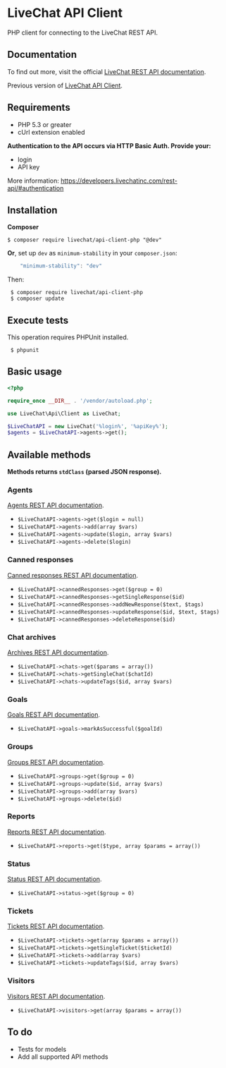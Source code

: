 LiveChat API Client
==============

PHP client for connecting to the LiveChat REST API.

Documentation
-------------

To find out more, visit the official [LiveChat REST API documentation](https://developers.livechatinc.com/rest-api/#!introduction).

Previous version of [LiveChat API Client](https://github.com/livechat/api-client-php/tree/0.9).

Requirements
------------

- PHP 5.3 or greater
- cUrl extension enabled

**Authentication to the API occurs via HTTP Basic Auth. Provide your:**

- login
- API key

More information: https://developers.livechatinc.com/rest-api/#authentication

Installation
------------

**Composer**

~~~shell
$ composer require livechat/api-client-php "@dev"
~~~

**Or**, set up `dev` as  `minimum-stability` in your `composer.json`:

~~~javascript
    "minimum-stability": "dev"
~~~

Then:

~~~shell
 $ composer require livechat/api-client-php
 $ composer update
~~~

Execute tests
------------

This operation requires PHPUnit installed.

~~~shell
 $ phpunit
~~~

Basic usage
------------

~~~php
<?php

require_once __DIR__ . '/vendor/autoload.php';

use LiveChat\Api\Client as LiveChat;

$LiveChatAPI = new LiveChat('%login%', '%apiKey%');
$agents = $LiveChatAPI->agents->get();
~~~

Available methods
------------

**Methods returns `stdClass` (parsed JSON response).**

### Agents

[Agents REST API documentation](https://developers.livechatinc.com/rest-api/#!agents).

- `$LiveChatAPI->agents->get($login = null)`
- `$LiveChatAPI->agents->add(array $vars)`
- `$LiveChatAPI->agents->update($login, array $vars)`
- `$LiveChatAPI->agents->delete($login)`

### Canned responses

[Canned responses REST API documentation](https://developers.livechatinc.com/rest-api/#!canned-responses).

- `$LiveChatAPI->cannedResponses->get($group = 0)`
- `$LiveChatAPI->cannedResponses->getSingleResponse($id)`
- `$LiveChatAPI->cannedResponses->addNewResponse($text, $tags)`
- `$LiveChatAPI->cannedResponses->updateResponse($id, $text, $tags)`
- `$LiveChatAPI->cannedResponses->deleteResponse($id)`

### Chat archives

[Archives REST API documentation](https://developers.livechatinc.com/rest-api/#!archives).

- `$LiveChatAPI->chats->get($params = array())`
- `$LiveChatAPI->chats->getSingleChat($chatId)`
- `$LiveChatAPI->chats->updateTags($id, array $vars)`

### Goals

[Goals REST API documentation](https://developers.livechatinc.com/rest-api/#!goals).

- `$LiveChatAPI->goals->markAsSuccessful($goalId)`

### Groups

[Groups REST API documentation](https://developers.livechatinc.com/rest-api/#!groups).

- `$LiveChatAPI->groups->get($group = 0)`
- `$LiveChatAPI->groups->update($id, array $vars)`
- `$LiveChatAPI->groups->add(array $vars)`
- `$LiveChatAPI->groups->delete($id)`

### Reports

[Reports REST API documentation](https://developers.livechatinc.com/rest-api/#!reports).

- `$LiveChatAPI->reports->get($type, array $params = array())`

### Status

[Status REST API documentation](https://developers.livechatinc.com/rest-api/#!status).

- `$LiveChatAPI->status->get($group = 0)`

### Tickets

[Tickets REST API documentation](https://developers.livechatinc.com/rest-api/#!tickets).

- `$LiveChatAPI->tickets->get(array $params = array())`
- `$LiveChatAPI->tickets->getSingleTicket($ticketId)`
- `$LiveChatAPI->tickets->add(array $vars)`
- `$LiveChatAPI->tickets->updateTags($id, array $vars)`

### Visitors

[Visitors REST API documentation](https://developers.livechatinc.com/rest-api/#!visitors).

- `$LiveChatAPI->visitors->get(array $params = array())`

To do
------------

- Tests for models
- Add all supported API methods
